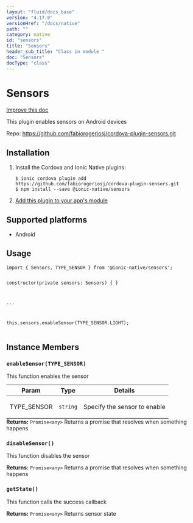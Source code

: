 ```yaml
---
layout: "fluid/docs_base"
version: "4.17.0"
versionHref: "/docs/native"
path: ""
category: native
id: "sensors"
title: "Sensors"
header_sub_title: "Class in module "
doc: "Sensors"
docType: "class"
---
```


<h1 class="api-title">Sensors</h1>

<a class="improve-v2-docs" href="http://github.com/ionic-team/ionic-native/edit/master/src/@ionic-native/plugins/sensors/index.ts#L22">
  Improve this doc
</a>







<p>This plugin enables sensors on Android devices</p>


<p>Repo:
  <a href="https://github.com/fabiorogeriosj/cordova-plugin-sensors.git">
    https://github.com/fabiorogeriosj/cordova-plugin-sensors.git
  </a>
</p>


<h2><a class="anchor" name="installation" href="#installation"></a>Installation</h2>
<ol class="installation">
  <li>Install the Cordova and Ionic Native plugins:<br>
    <pre><code class="nohighlight">$ ionic cordova plugin add https://github.com/fabiorogeriosj/cordova-plugin-sensors.git
$ npm install --save @ionic-native/sensors
</code></pre>
  </li>
  <li><a href="https://ionicframework.com/docs/native/#Add_Plugins_to_Your_App_Module">Add this plugin to your app's module</a></li>
</ol>



<h2><a class="anchor" name="platforms" href="#platforms"></a>Supported platforms</h2>
<ul>
  <li>Android</li>
</ul>






<h2><a class="anchor" name="usage" href="#usage"></a>Usage</h2>
<pre><code class="lang-typescript">import { Sensors, TYPE_SENSOR } from &#39;@ionic-native/sensors&#39;;


constructor(private sensors: Sensors) { }

...


this.sensors.enableSensor(TYPE_SENSOR.LIGHT);
</code></pre>








<h2><a class="anchor" name="instance-members" href="#instance-members"></a>Instance Members</h2>
<h3><a class="anchor" name="enableSensor" href="#enableSensor"></a><code>enableSensor(TYPE_SENSOR)</code></h3>


This function enables the sensor
<table class="table param-table" style="margin:0;">
  <thead>
  <tr>
    <th>Param</th>
    <th>Type</th>
    <th>Details</th>
  </tr>
  </thead>
  <tbody>
  <tr>
    <td>
      TYPE_SENSOR</td>
    <td>
      <code>string</code>
    </td>
    <td>
      <p>Specify the sensor to enable</p>
</td>
  </tr>
  </tbody>
</table>

<div class="return-value" markdown="1">
  <i class="icon ion-arrow-return-left"></i>
  <b>Returns:</b> <code>Promise&lt;any&gt;</code> Returns a promise that resolves when something happens
</div><h3><a class="anchor" name="disableSensor" href="#disableSensor"></a><code>disableSensor()</code></h3>


This function disables the sensor


<div class="return-value" markdown="1">
  <i class="icon ion-arrow-return-left"></i>
  <b>Returns:</b> <code>Promise&lt;any&gt;</code> Returns a promise that resolves when something happens
</div><h3><a class="anchor" name="getState" href="#getState"></a><code>getState()</code></h3>


This function calls the success callback


<div class="return-value" markdown="1">
  <i class="icon ion-arrow-return-left"></i>
  <b>Returns:</b> <code>Promise&lt;any&gt;</code> Returns sensor state
</div>






